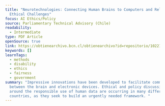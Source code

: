 ```yaml
---
title: "Neurotechnologies: Connecting Human Brains to Computers and Related
  Ethical Challenges"
focus: AI Ethics/Policy
source: Parliamentary Technical Advisory (Chile)
readability:
  - Intermediate
type: PDF Article
openSource: true
link: https://obtienearchivo.bcn.cl/obtienearchivo?id=repositorio/10221/28289/1/If01_Neurotechnologies_BCN_eng.pdf
keywords: []
learnTags:
  - methods
  - disability
  - ethics
  - fairness
  - government
summary: "Impressive innovations have been developed to facilitate communication
  between the brain and electronic devices. Ethical and policy discussions
  around the responsible use of human data are occurring in many different
  countries, as they seek to build an urgently needed framework. "
---
```

